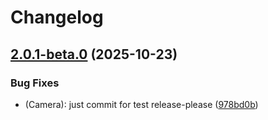 # Changelog

## [2.0.1-beta.0](https://github.com/gravity-ui/graph/compare/@gravity-ui/graph-react-2.0.0-beta.0...@gravity-ui/graph-react-v2.0.1-beta.0) (2025-10-23)


### Bug Fixes

* (Camera): just commit for test release-please ([978bd0b](https://github.com/gravity-ui/graph/commit/978bd0b43b293849eec1104e47268696cb9fb7b0))
